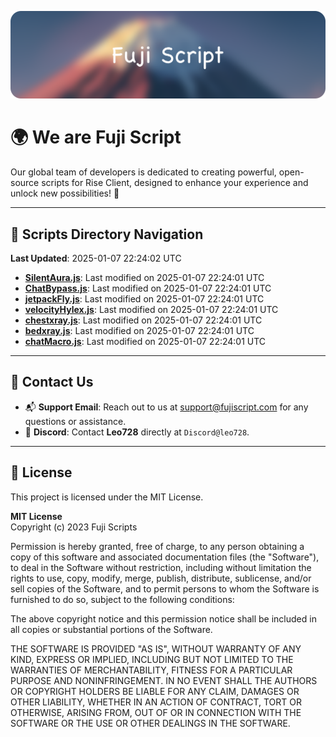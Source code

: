 ![Banner](.github/b.webp)

# 🌍 **We are Fuji Script**

Our global team of developers is dedicated to creating powerful, open-source scripts for Rise Client, designed to enhance your experience and unlock new possibilities! 🌟

---
<!-- SCRIPTS_NAVIGATION_START -->
## 📂 **Scripts Directory Navigation**

**Last Updated**: 2025-01-07 22:24:02 UTC

- **[SilentAura.js](scripts/SilentAura.js)**: Last modified on 2025-01-07 22:24:01 UTC
- **[ChatBypass.js](scripts/ChatBypass.js)**: Last modified on 2025-01-07 22:24:01 UTC
- **[jetpackFly.js](scripts/jetpackFly.js)**: Last modified on 2025-01-07 22:24:01 UTC
- **[velocityHylex.js](scripts/velocityHylex.js)**: Last modified on 2025-01-07 22:24:01 UTC
- **[chestxray.js](scripts/chestxray.js)**: Last modified on 2025-01-07 22:24:01 UTC
- **[bedxray.js](scripts/bedxray.js)**: Last modified on 2025-01-07 22:24:01 UTC
- **[chatMacro.js](scripts/chatMacro.js)**: Last modified on 2025-01-07 22:24:01 UTC

<!-- SCRIPTS_NAVIGATION_END -->

---

## 💬 **Contact Us**  
- 📬 **Support Email**: Reach out to us at [support@fujiscript.com](mailto:support@fujiscript.com) for any questions or assistance.  
- 💬 **Discord**: Contact **Leo728** directly at `Discord@leo728`.

---

## 📜 **License**

This project is licensed under the MIT License.  

**MIT License**  
Copyright (c) 2023 Fuji Scripts  

Permission is hereby granted, free of charge, to any person obtaining a copy of this software and associated documentation files (the "Software"), to deal in the Software without restriction, including without limitation the rights to use, copy, modify, merge, publish, distribute, sublicense, and/or sell copies of the Software, and to permit persons to whom the Software is furnished to do so, subject to the following conditions:  

The above copyright notice and this permission notice shall be included in all copies or substantial portions of the Software.  

THE SOFTWARE IS PROVIDED "AS IS", WITHOUT WARRANTY OF ANY KIND, EXPRESS OR IMPLIED, INCLUDING BUT NOT LIMITED TO THE WARRANTIES OF MERCHANTABILITY, FITNESS FOR A PARTICULAR PURPOSE AND NONINFRINGEMENT. IN NO EVENT SHALL THE AUTHORS OR COPYRIGHT HOLDERS BE LIABLE FOR ANY CLAIM, DAMAGES OR OTHER LIABILITY, WHETHER IN AN ACTION OF CONTRACT, TORT OR OTHERWISE, ARISING FROM, OUT OF OR IN CONNECTION WITH THE SOFTWARE OR THE USE OR OTHER DEALINGS IN THE SOFTWARE.  

